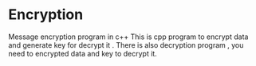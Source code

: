 # Encryption
Message encryption program in c++
This is cpp program to encrypt data and generate key for decrypt it .
There is also decryption program , you need to encrypted data and key to decrypt it.
